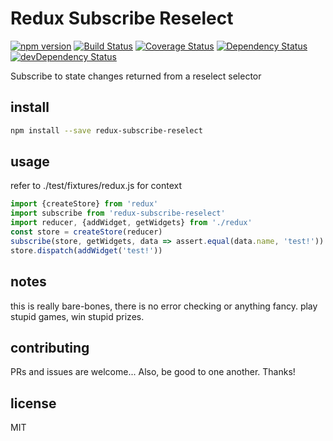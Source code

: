# Redux Subscribe Reselect

[![npm version][npm-badge]][npm-url]
[![Build Status][travis-badge]][travis-url]
[![Coverage Status][coveralls-badge]][coveralls-url]
[![Dependency Status][dependency-badge]][dependency-url]
[![devDependency Status][devDependency-badge]][devDependency-url]

Subscribe to state changes returned from a reselect selector

## install

```sh
npm install --save redux-subscribe-reselect
```

## usage

refer to ./test/fixtures/redux.js for context

```js
import {createStore} from 'redux'
import subscribe from 'redux-subscribe-reselect'
import reducer, {addWidget, getWidgets} from './redux'
const store = createStore(reducer)
subscribe(store, getWidgets, data => assert.equal(data.name, 'test!'))
store.dispatch(addWidget('test!'))
```

## notes

this is really bare-bones, there is no error checking or anything fancy.
play stupid games, win stupid prizes.

## contributing

PRs and issues are welcome...
Also, be good to one another. Thanks!

## license

MIT

[npm-badge]: https://badge.fury.io/js/redux-subscribe-reselect.svg
[npm-url]: https://badge.fury.io/js/redux-subscribe-reselect
[travis-badge]: https://travis-ci.org/tswaters/redux-subscribe-reselect.svg?branch=master
[travis-url]: https://travis-ci.org/tswaters/redux-subscribe-reselect
[coveralls-badge]: https://coveralls.io/repos/github/tswaters/redux-subscribe-reselect/badge.svg?branch=master
[coveralls-url]: https://coveralls.io/github/tswaters/redux-subscribe-reselect?branch=master
[dependency-badge]: https://david-dm.org/tswaters/redux-subscribe-reselect.svg
[dependency-url]: https://david-dm.org/tswaters/redux-subscribe-reselect
[devDependency-badge]: https://david-dm.org/tswaters/redux-subscribe-reselect/dev-status.svg
[devDependency-url]: https://david-dm.org/tswaters/redux-subscribe-reselect?type=dev

